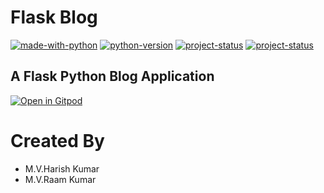 # Flask Blog #

[![made-with-python](https://img.shields.io/badge/Made%20with-Python-1f425f.svg)](https://www.python.org/)
[![python-version](https://img.shields.io/badge/python-v3.9.4-brightgreen)](https://www.python.org/)
[![project-status](https://img.shields.io/badge/status-stable-brightgreen)](https://www.python.org/)
[![project-status](https://img.shields.io/badge/flask-v1.1.1-blue)](https://www.python.org/)

## A Flask Python Blog Application 

[![Open in Gitpod](https://gitpod.io/button/open-in-gitpod.svg)](https://gitpod.io/#https://github.com/harishtpj/Flask-Blog)



# Created By #
- M.V.Harish Kumar
- M.V.Raam Kumar
